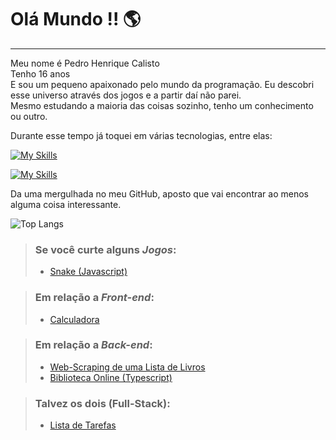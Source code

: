<!--
**DestinyFrog/DestinyFrog** is a ✨ _special_ ✨ repository because its `README.md` (this file) appears on your GitHub profile.

Here are some ideas to get you started:

- 🔭 I’m currently working on ...
- 🌱 I’m currently learning ...
- 👯 I’m looking to collaborate on ...
- 🤔 I’m looking for help with ...
- 💬 Ask me about ...
- 📫 How to reach me: ...
- 😄 Pronouns: ...
- ⚡ Fun fact: ...
-->

# Olá Mundo !! 🌎
---

Meu nome é Pedro Henrique Calisto  
Tenho 16 anos  
E sou um pequeno apaixonado pelo mundo da programação. Eu descobri esse universo através dos jogos e a partir daí não parei.  
Mesmo estudando a maioria das coisas sozinho, tenho um conhecimento ou outro.

<!--
Durante esse tempo já toquei em várias tecnologias, entre elas:  
|||
| -- | -- |
| Conheço na</br>ponta da língua 😝 | [![My Skills](https://skillicons.dev/icons?i=js,ts,nodejs,lua,python,html,css,vscode)](https://skillicons.dev) |
| Um dia estará no andar de cima | [![My Skills](https://skillicons.dev/icons?i=rust,cs,cpp,arduino,bash,go,git)](https://skillicons.dev) |
| Sei algum comando ou outro 🫤 | [![My Skills](https://skillicons.dev/icons?i=c,java,php,ruby,mysql)](https://skillicons.dev) |
| Tenho inveja de quem sabe | [![My Skills](https://skillicons.dev/icons?i=tailwind,kotlin,bootstrap)](https://skillicons.dev) |
-->

Durante esse tempo já toquei em várias tecnologias, entre elas:

[![My Skills](https://skillicons.dev/icons?i=js,ts,nodejs,lua,html,css)](https://skillicons.dev)

[![My Skills](https://skillicons.dev/icons?i=kotlin,go,python)](https://skillicons.dev)

Da uma mergulhada no meu GitHub, aposto que vai encontrar ao menos alguma coisa interessante.

![Top Langs](https://github-readme-stats.vercel.app/api/top-langs/?username=DestinyFrog&langs_count=10&layout=donut-vertical)

> ### Se você curte alguns *Jogos*:
> - [Snake (Javascript)](https://destinyfrog.github.io/Snake)
<!-- > - > - [Asteroids (Lua)](https://github.com/DestinyFrog/Snake-SDL2) -->
<!-- > - [Pong (Typescript)](https://destinyfrog.github.io/Pong) -->
<!--  > - [Tetris (C)](https://github.com/DestinyFrog/Tetris-SDL2) -->
<!-- > - [Snake (C)](https://github.com/DestinyFrog/Snake-SDL2) -->

> ### Em relação a *Front-end*:
> - [Calculadora](https://destinyfrog.github.io/Calculadora)

> ### Em relação a *Back-end*:
> - [Web-Scraping de uma Lista de Livros](https://github.com/DestinyFrog/Web-Scraping-livros)
> - [Biblioteca Online (Typescript)](https://github.com/DestinyFrog/bibliotecas-typescript)

> ### Talvez os dois (Full-Stack):
> - [Lista de Tarefas](https://github.com/DestinyFrog/Lista-de-Tarefas---Full-Stack)
